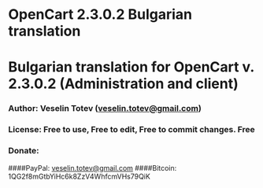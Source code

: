 # OpenCart 2.3.0.2 Bulgarian translation
# Bulgarian translation for OpenCart v. 2.3.0.2 (Administration and client)
### Author: Veselin Totev (veselin.totev@gmail.com)
### License: Free to use, Free to edit, Free to commit changes. Free
### Donate:
####PayPal: veselin.totev@gmail.com
####Bitcoin: 1QG2f8mGtbYiHc6k8ZzV4WhfcmVHs79QiK
